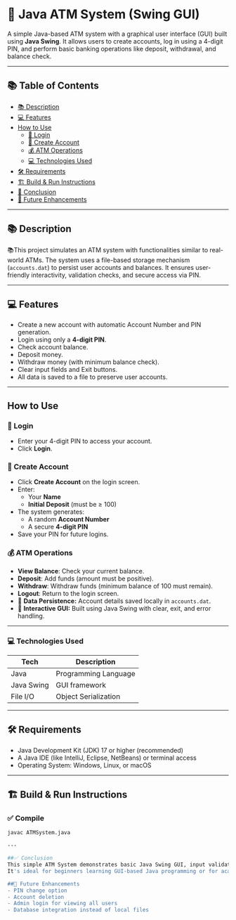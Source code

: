 # 🏧 Java ATM System (Swing GUI)

A simple Java-based ATM system with a graphical user interface (GUI) built using **Java Swing**. It allows users to create accounts, log in using a 4-digit PIN, and perform basic banking operations like deposit, withdrawal, and balance check.

---

## 📚 Table of Contents

- [📚 Description](#-description)
- [💻 Features](#-features)
- [ How to Use](#-how-to-use)
  - [🔐 Login](#-login)
  - [🧾 Create Account](#-create-account)
  - [💰 ATM Operations](#-atm-operations)
  - [ 💻 Technologies Used](#-technologies-used)
- [🛠️ Requirements](#️-requirements)
- [🏗️ Build & Run Instructions](#-build--run-instructions)
- [📌 Conclusion](#-conclusion)
- [🧠 Future Enhancements](#-Future-Enhancements)

---

## 📚 Description

📚This project simulates an ATM system with functionalities similar to real-world ATMs. The system uses a file-based storage mechanism (`accounts.dat`) to persist user accounts and balances. It ensures user-friendly interactivity, validation checks, and secure access via PIN.

---

## 💻 Features

- Create a new account with automatic Account Number and PIN generation.
- Login using only a **4-digit PIN**.
- Check account balance.
- Deposit money.
- Withdraw money (with minimum balance check).
- Clear input fields and Exit buttons.
- All data is saved to a file to preserve user accounts.

---

## How to Use

### 🔐 Login

- Enter your 4-digit PIN to access your account.
- Click **Login**.

### 🧾 Create Account

- Click **Create Account** on the login screen.
- Enter:
  - Your **Name**
  - **Initial Deposit** (must be ≥ 100)
- The system generates:
  - A random **Account Number**
  - A secure **4-digit PIN**
- Save your PIN for future logins.

### 💰 ATM Operations

- **View Balance**: Check your current balance.
- **Deposit**: Add funds (amount must be positive).
- **Withdraw**: Withdraw funds (minimum balance of 100 must remain).
- **Logout**: Return to the login screen.
- 💾 **Data Persistence:** Account details saved locally in `accounts.dat`.
- 🧼 **Interactive GUI:** Built using Java Swing with clear, exit, and error handling.

---

### 💻 Technologies Used

| Tech        | Description                |
|-------------|----------------------------|
| Java        | Programming Language       |
| Java Swing  | GUI framework              |
| File I/O    | Object Serialization       |

---

## 🛠️ Requirements

- Java Development Kit (JDK) 17 or higher (recommended)
- A Java IDE (like IntelliJ, Eclipse, NetBeans) or terminal access
- Operating System: Windows, Linux, or macOS

---

## 🏗️ Build & Run Instructions

### ✅ Compile

```bash
javac ATMSystem.java

---

##✅ Conclusion
This simple ATM System demonstrates basic Java Swing GUI, input validation, object serialization, and user interaction patterns.
It's ideal for beginners learning GUI-based Java programming or for academic purposes.

##🧠 Future Enhancements
- PIN change option
- Account deletion
- Admin login for viewing all users
- Database integration instead of local files


